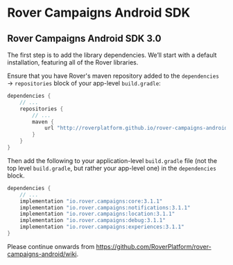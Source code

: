 # Rover Campaigns Android SDK

## Rover Campaigns Android SDK 3.0

The first step is to add the library dependencies.  We’ll start with a default
installation, featuring all of the Rover libraries.

Ensure that you have Rover's maven repository added to the `dependencies` →
`repositories` block of your app-level `build.gradle`:

```groovy
dependencies {
    // ...
    repositories {
        // ...
        maven {
            url "http://roverplatform.github.io/rover-campaigns-android/maven"
        }
    }
}
```

Then add the following to your application-level `build.gradle` file (not the
top level `build.gradle`, but rather your app-level one) in the `dependencies`
block.

```groovy
dependencies {
    // ...
    implementation "io.rover.campaigns:core:3.1.1"
    implementation "io.rover.campaigns:notifications:3.1.1"
    implementation "io.rover.campaigns:location:3.1.1"
    implementation "io.rover.campaigns:debug:3.1.1"
    implementation "io.rover.campaigns:experiences:3.1.1"
}
```

Please continue onwards from https://github.com/RoverPlatform/rover-campaigns-android/wiki.
